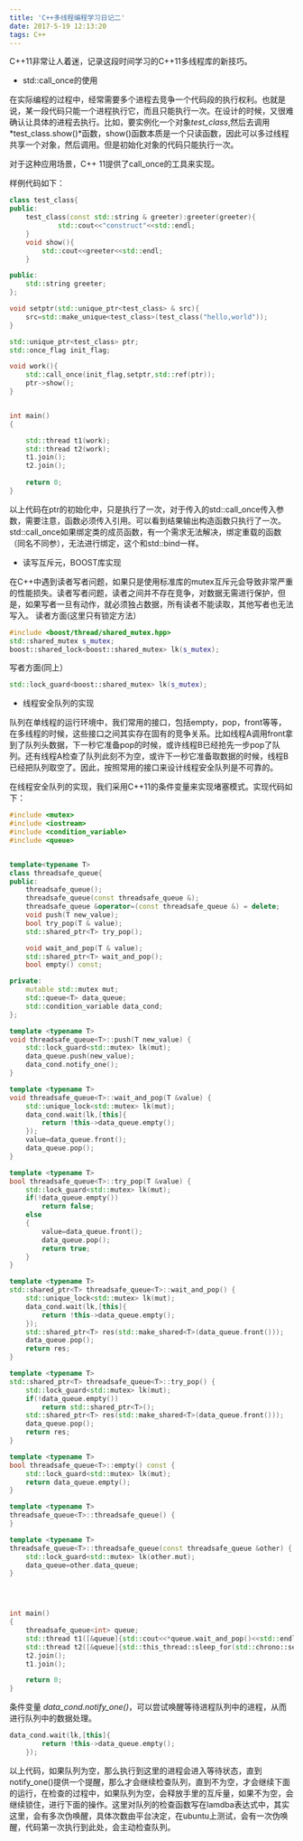 ```yaml
---
title: 'C++多线程编程学习日记二'
date: 2017-5-19 12:13:20
tags: C++
---
```


C++11非常让人着迷，记录这段时间学习的C++11多线程库的新技巧。
<!--more-->

* std::call_once的使用

在实际编程的过程中，经常需要多个进程去竞争一个代码段的执行权利。也就是说，某一段代码只能一个进程执行它，而且只能执行一次。在设计的时候，又很难确认让具体的进程去执行。比如，要实例化一个对象*test_class*,然后去调用*test_class.show()*函数，show()函数本质是一个只读函数，因此可以多过线程共享一个对象，然后调用。但是初始化对象的代码只能执行一次。

对于这种应用场景，C++ 11提供了call_once的工具来实现。

样例代码如下：

```cpp
class test_class{
public:
    test_class(const std::string & greeter):greeter(greeter){
            std::cout<<"construct"<<std::endl;
    }
    void show(){
        std::cout<<greeter<<std::endl;
    }

public:
    std::string greeter;
};

void setptr(std::unique_ptr<test_class> & src){
    src=std::make_unique<test_class>(test_class("hello,world"));
}

std::unique_ptr<test_class> ptr;
std::once_flag init_flag;

void work(){
    std::call_once(init_flag,setptr,std::ref(ptr));
    ptr->show();
}


int main()
{

    std::thread t1(work);
    std::thread t2(work);
    t1.join();
    t2.join();
    
    return 0;
}
```

以上代码在ptr的初始化中，只是执行了一次，对于传入的std::call_once传入参数，需要注意，函数必须传入引用。可以看到结果输出构造函数只执行了一次。std::call_once如果绑定类的成员函数，有一个需求无法解决，绑定重载的函数（同名不同参），无法进行绑定，这个和std::bind一样。

* 读写互斥元，BOOST库实现

在C++中遇到读者写者问题，如果只是使用标准库的mutex互斥元会导致非常严重的性能损失。读者写者问题，读者之间并不存在竞争，对数据无需进行保护，但是，如果写者一旦有动作，就必须独占数据，所有读者不能读取，其他写者也无法写入。
读者方面(这里只有锁定方法）

```cpp
#include <boost/thread/shared_mutex.hpp>
std::shared_mutex s_mutex;
boost::shared_lock<boost::shared_mutex> lk(s_mutex);
```

写者方面(同上）

```cpp
std::lock_guard<boost::shared_mutex> lk(s_mutex);
``` 

* 线程安全队列的实现

队列在单线程的运行环境中，我们常用的接口，包括empty，pop，front等等，在多线程的时候，这些接口之间其实存在固有的竞争关系。比如线程A调用front拿到了队列头数据，下一秒它准备pop的时候，或许线程B已经抢先一步pop了队列。还有线程A检查了队列此刻不为空，或许下一秒它准备取数据的时候，线程B已经把队列取空了。因此，按照常用的接口来设计线程安全队列是不可靠的。

在线程安全队列的实现，我们采用C++11的条件变量来实现堵塞模式。实现代码如下：

```cpp
#include <mutex>
#include <iostream>
#include <condition_variable>
#include <queue>


template<typename T>
class threadsafe_queue{
public:
    threadsafe_queue();
    threadsafe_queue(const threadsafe_queue &);
    threadsafe_queue &operator=(const threadsafe_queue &) = delete;
    void push(T new_value);
    bool try_pop(T & value);
    std::shared_ptr<T> try_pop();

    void wait_and_pop(T & value);
    std::shared_ptr<T> wait_and_pop();
    bool empty() const;

private:
    mutable std::mutex mut;
    std::queue<T> data_queue;
    std::condition_variable data_cond;
};

template <typename T>
void threadsafe_queue<T>::push(T new_value) {
    std::lock_guard<std::mutex> lk(mut);
    data_queue.push(new_value);
    data_cond.notify_one();
}

template <typename T>
void threadsafe_queue<T>::wait_and_pop(T &value) {
    std::unique_lock<std::mutex> lk(mut);
    data_cond.wait(lk,[this]{
        return !this->data_queue.empty();
    });
    value=data_queue.front();
    data_queue.pop();
}

template <typename T>
bool threadsafe_queue<T>::try_pop(T &value) {
    std::lock_guard<std::mutex> lk(mut);
    if(!data_queue.empty())
        return false;
    else
    {
        value=data_queue.front();
        data_queue.pop();
        return true;
    }
}

template <typename T>
std::shared_ptr<T> threadsafe_queue<T>::wait_and_pop() {
    std::unique_lock<std::mutex> lk(mut);
    data_cond.wait(lk,[this]{
        return !this->data_queue.empty();
    });
    std::shared_ptr<T> res(std::make_shared<T>(data_queue.front()));
    data_queue.pop();
    return res;
}

template <typename T>
std::shared_ptr<T> threadsafe_queue<T>::try_pop() {
    std::lock_guard<std::mutex> lk(mut);
    if(!data_queue.empty())
        return std::shared_ptr<T>();
    std::shared_ptr<T> res(std::make_shared<T>(data_queue.front()));
    data_queue.pop();
    return res;
}

template <typename T>
bool threadsafe_queue<T>::empty() const {
    std::lock_guard<std::mutex> lk(mut);
    return data_queue.empty();
}

template <typename T>
threadsafe_queue<T>::threadsafe_queue() {
}

template <typename T>
threadsafe_queue<T>::threadsafe_queue(const threadsafe_queue &other) {
    std::lock_guard<std::mutex> lk(other.mut);
    data_queue=other.data_queue;
}




int main()
{
    threadsafe_queue<int> queue;
    std::thread t1([&queue]{std::cout<<*queue.wait_and_pop()<<std::endl;});
    std::thread t2([&queue]{std::this_thread::sleep_for(std::chrono::seconds(3));queue.push(3);});
    t2.join();
    t1.join();

    return 0;
}
```
条件变量 *data_cond.notify_one()*，可以尝试唤醒等待进程队列中的进程，从而进行队列中的数据处理。

```cpp
data_cond.wait(lk,[this]{
        return !this->data_queue.empty();
    });
```
    
以上代码，如果队列为空，那么执行到这里的进程会进入等待状态，直到notify_one()提供一个提醒，那么才会继续检查队列，直到不为空，才会继续下面的运行，在检查的过程中，如果队列为空，会释放手里的互斥量，如果不为空，会继续锁住，进行下面的操作。这里对队列的检查函数写在lamdba表达式中，其实这里，会有多次伪唤醒，具体次数由平台决定，在ubuntu上测试，会有一次伪唤醒，代码第一次执行到此处，会主动检查队列。


